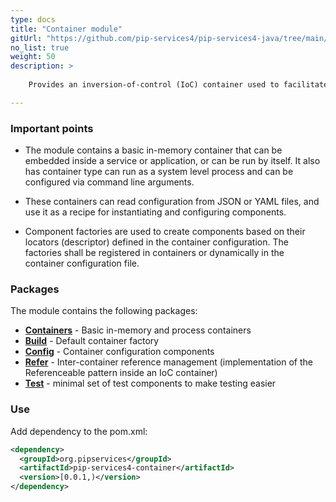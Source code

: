 ```yaml
---
type: docs
title: "Container module"
gitUrl: "https://github.com/pip-services4/pip-services4-java/tree/main/pip-services4-container-java"
no_list: true
weight: 50
description: > 
    
    Provides an inversion-of-control (IoC) container used to facilitate the development of services and applications composed of loosely coupled components.

---
```

### Important points

* The module contains a basic in-memory container that can be embedded inside a service or application, or can be run by itself.
It also has container type can run as a system level process and can be configured via command line arguments.

* These containers can read configuration from JSON or YAML files, and use it as a recipe for instantiating and configuring components.
* Component factories are used to create components based on their locators (descriptor) defined in the container configuration.
The factories shall be registered in containers or dynamically in the container configuration file.

### Packages

The module contains the following packages:

* [**Containers**](containers) - Basic in-memory and process containers
* [**Build**](build) - Default container factory
* [**Config**](config) - Container configuration components
* [**Refer**](refer) - Inter-container reference management (implementation of the Referenceable pattern inside an IoC container)
* [**Test**](test) - minimal set of test components to make testing easier

### Use
Add dependency to the pom.xml:
```xml
<dependency>
  <groupId>org.pipservices</groupId>
  <artifactId>pip-services4-container</artifactId>
  <version>[0.0.1,)</version>
</dependency>
```
